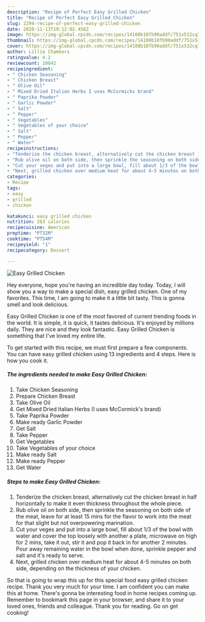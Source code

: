 ```yaml
---
description: "Recipe of Perfect Easy Grilled Chicken"
title: "Recipe of Perfect Easy Grilled Chicken"
slug: 2294-recipe-of-perfect-easy-grilled-chicken
date: 2020-11-13T19:12:02.456Z
image: https://img-global.cpcdn.com/recipes/14100b18fb90addf/751x532cq70/easy-grilled-chicken-recipe-main-photo.jpg
thumbnail: https://img-global.cpcdn.com/recipes/14100b18fb90addf/751x532cq70/easy-grilled-chicken-recipe-main-photo.jpg
cover: https://img-global.cpcdn.com/recipes/14100b18fb90addf/751x532cq70/easy-grilled-chicken-recipe-main-photo.jpg
author: Lillie Chambers
ratingvalue: 4.2
reviewcount: 10642
recipeingredient:
- " Chicken Seasoning"
- " Chicken Breast"
- " Olive Oil"
- " Mixed Dried Italian Herbs I uses McCormicks brand"
- " Paprika Powder"
- " Garlic Powder"
- " Salt"
- " Pepper"
- " Vegetables"
- " Vegetables of your choice"
- " Salt"
- " Pepper"
- " Water"
recipeinstructions:
- "Tenderize the chicken breast, alternatively cut the chicken breast in half horizontally to make it even thickness throughout the whole piece."
- "Rub olive oil on both side, then sprinkle the seasoning on both side of the meat, leave for at least 15 mins for the flavor to work into the meat for that slight but not overpowering marination."
- "Cut your veges and put into a large bowl, fill about 1/3 of the bowl with water and cover the top loosely with another a plate, microwave on high for 2 mins, take it out, stir it and pop it back in for another 2 minutes. Pour away remaining water in the bowl when done, sprinkle pepper and salt and it&#39;s ready to serve."
- "Next, grilled chicken over medium heat for about 4-5 minutes on both side, depending on the thickness of your chicken."
categories:
- Recipe
tags:
- easy
- grilled
- chicken

katakunci: easy grilled chicken 
nutrition: 263 calories
recipecuisine: American
preptime: "PT32M"
cooktime: "PT54M"
recipeyield: "1"
recipecategory: Dessert

---
```



![Easy Grilled Chicken](https://img-global.cpcdn.com/recipes/14100b18fb90addf/751x532cq70/easy-grilled-chicken-recipe-main-photo.jpg)

Hey everyone, hope you're having an incredible day today. Today, I will show you a way to make a special dish, easy grilled chicken. One of my favorites. This time, I am going to make it a little bit tasty. This is gonna smell and look delicious.

Easy Grilled Chicken is one of the most favored of current trending foods in the world. It is simple, it is quick, it tastes delicious. It's enjoyed by millions daily. They are nice and they look fantastic. Easy Grilled Chicken is something that I've loved my entire life.




To get started with this recipe, we must first prepare a few components. You can have easy grilled chicken using 13 ingredients and 4 steps. Here is how you cook it.

<!--inarticleads1-->

##### The ingredients needed to make Easy Grilled Chicken:

1. Take  Chicken Seasoning
1. Prepare  Chicken Breast
1. Take  Olive Oil
1. Get  Mixed Dried Italian Herbs (I uses McCormick&#39;s brand)
1. Take  Paprika Powder
1. Make ready  Garlic Powder
1. Get  Salt
1. Take  Pepper
1. Get  Vegetables
1. Take  Vegetables of your choice
1. Make ready  Salt
1. Make ready  Pepper
1. Get  Water




<!--inarticleads2-->

##### Steps to make Easy Grilled Chicken:

1. Tenderize the chicken breast, alternatively cut the chicken breast in half horizontally to make it even thickness throughout the whole piece.
1. Rub olive oil on both side, then sprinkle the seasoning on both side of the meat, leave for at least 15 mins for the flavor to work into the meat for that slight but not overpowering marination.
1. Cut your veges and put into a large bowl, fill about 1/3 of the bowl with water and cover the top loosely with another a plate, microwave on high for 2 mins, take it out, stir it and pop it back in for another 2 minutes. Pour away remaining water in the bowl when done, sprinkle pepper and salt and it&#39;s ready to serve.
1. Next, grilled chicken over medium heat for about 4-5 minutes on both side, depending on the thickness of your chicken.




So that is going to wrap this up for this special food easy grilled chicken recipe. Thank you very much for your time. I am confident you can make this at home. There's gonna be interesting food in home recipes coming up. Remember to bookmark this page in your browser, and share it to your loved ones, friends and colleague. Thank you for reading. Go on get cooking!
